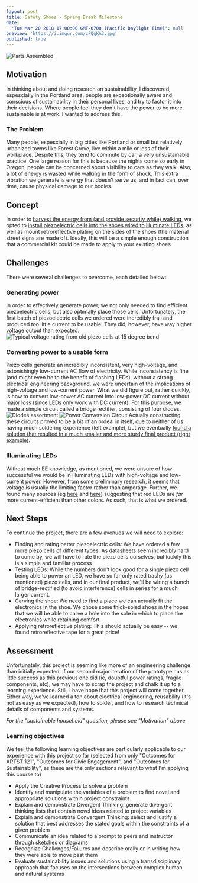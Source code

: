 ```yaml
---
layout: post
title: Safety Shoes - Spring Break Milestone
date:
  'Tue Mar 20 2018 17:00:00 GMT-0700 (Pacific Daylight Time)': null
preview: 'https://i.imgur.com/cFQgKA3.jpg'
published: true
---
```


![Parts Assembled](https://i.imgur.com/cFQgKA3.jpg)

## Motivation
In thinking about and doing research on sustainability, I discovered, espescially in the Portland area, people are exceptionally aware and conscious of sustainability in their personal lives, and try to factor it into their decisions. Where people feel they don't have the power to be more sustainable is at work. I wanted to address this.
### The Problem
Many people, espescially in big cities like Portland or small but relatively urbanized towns like Forest Grove, live within a mile or less of their workplace. Despite this, they tend to commute by car, a very unsustainable practice. One large reason for this is because the nights come so early in Oregon, people can be concerned about visibility to cars as they walk. Also, a lot of energy is wasted while walking in the form of shock. This extra vibration we generate is energy that doesn't serve us, and in fact can, over time, cause physical damage to our bodies.

## Concept
In order to [harvest the energy from (and provide security while) walking](https://blog.mide.com/piezoelectric-energy-harvesting-from-walking), we opted to [install piezoelectric cells into the shoes wired to illuminate LEDs](http://www.instructables.com/id/Electricity-Generating-Footwear/), as well as mount retroreflective plating on the sides of the shoes (the material street signs are made of). Ideally, this will be a simple enough construction that a commercial kit could be made to apply to your existing shoes.

## Challenges
There were several challenges to overcome, each detailed below:

### Generating power
In order to effectively generate power, we not only needed to find efficient piezoelectric cells, but also optimally place those cells. Unfortunately, the first batch of piezoelectric cells we ordered were incredibly frail and produced too little current to be usable. They did, however, have way higher voltage output than expected.
![Typical voltage rating from old piezo cells at 15 degree bend](https://i.imgur.com/4cceLfh.jpg)
### Converting power to a usable form
Piezo cells generate an incredibly inconsistent, very high-voltage, and astonishingly low-current AC flow of electricity. While inconsistency is fine (and might even be to the benefit of flashing LEDs), without a strong electrical engineering background, we were uncertain of the implications of high-voltage and low-current power. What we did figure out, rather quickly, is how to convert low-power AC current into low-power DC current without major loss (since LEDs only work with DC current). For this purpose, we made a simple circuit called a bridge rectifier, consisting of four diodes.
![Diodes assortment](https://i.imgur.com/01Mf9A5.jpg)
![Power Conversion Circuit](https://i.imgur.com/LbjEyyJ.jpg)
Actually constructing these circuits proved to be a bit of an ordeal in itself, due to neither of us having much soldering experience (left example), but we eventually [found a solution that resulted in a much smaller and more sturdy final product (right example)](https://youtu.be/Fztzn2LcGOE?t=1m38s).
### Illuminating LEDs
Without much EE knowledge, as mentioned, we were unsure of how successful we would be in illuminating LEDs with high-voltage and low-current power. However, from some preliminary research, it seems that voltage is usually the limiting factor rather than amperage. Further, we found many sources (eg [here](http://lednique.com/current-voltage-relationships/iv-curves/) and [here](https://reefbuilders.com/2010/09/30/philips-lumileds-luxeon-rebel-color-leds-power/)) suggesting that red LEDs are *far* more current-efficient than other colors. As such, that is what we ordered.

## Next Steps
To continue the project, there are a few avenues we will need to explore:
- Finding and rating better piezoelectric cells: We have ordered a few more piezo cells of different types. As datasheets seem incredibly hard to come by, we will have to rate the piezo cells ourselves, but luckily this is a simple and familiar process
- Testing LEDs: While the numbers don't look good for a single piezo cell being able to power an LED, we have so far only rated trashy (as mentioned) piezo cells, and in our final product, we'll be wiring a bunch of bridge-rectified (to avoid interference) cells in series for a much larger current.
- Carving the shoe: We need to find a place we can actually fit the electronics in the shoe. We chose some thick-soled shoes in the hopes that we will be able to carve a hole into the sole in which to place the electronics while retaining comfort.
- Applying retroreflective plating: This should actually be easy -- we found retroreflective tape for a great price!

## Assessment
Unfortunately, this project is seeming like more of an engineering challenge than initially expected. If our second major iteration of the prototype has as little success as this previous one did (ie, doubtful power ratings, fragile components, etc), we may have to scrap the project and chalk it up to a learning experience. Still, I have hope that this project will come together. Either way, we've learned a ton about electrical engineering, reusability (it's not as easy as we expected), how to solder, and how to research technical details of components and systems.

*For the "sustainable household" question, please see "Motivation" above*

### Learning objectives
We feel the following learning objectives are particularly applicable to our experience with this project so far (selected from only "Outcomes for ARTST 121", "Outcomes for Civic Engagement", and "Outcomes for Sustainability", as these are the only sections relevant to what I'm applying this course to)
- Apply the Creative Process to solve a problem
- Identify and manipulate the variables of a problem to find novel and appropriate solutions within project constraints
- Explain and demonstrate Divergent Thinking: generate divergent thinking lists that contain novel ideas related to project variables
- Explain and demonstrate Convergent Thinking: select and justify a solution that best addresses the stated goals within the constraints of a given problem
- Communicate an idea related to a prompt to peers and instructor through sketches or diagrams
- Recognize Challenges/Failures and describe orally or in writing how they were able to move past them
- Evaluate sustainability issues and solutions using a transdisciplinary approach that focuses on the intersections between complex human and natural systems